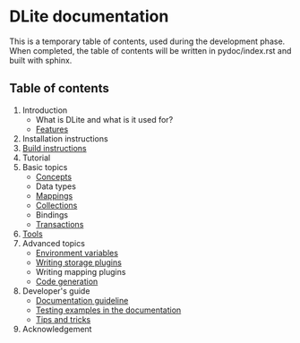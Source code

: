 DLite documentation
===================

This is a temporary table of contents, used during the development phase.
When completed, the table of contents will be written in pydoc/index.rst
and built with sphinx.

Table of contents
-----------------

1. Introduction
    * What is DLite and what is it used for?
    * [Features](features.md)
2. Installation instructions
3. [Build instructions](build_instructions.md)
4. Tutorial
5. Basic topics
    * [Concepts](concepts.md)
    * Data types
    * [Mappings](mappings.md)
    * [Collections](collections.md)
    * Bindings
    * [Transactions](transactions.md)
6. [Tools](tools.md)
7. Advanced topics
    * [Environment variables](environment_variables.md)
    * [Writing storage plugins](storage_plugins.md)
    * Writing mapping plugins
    * [Code generation](code_generation.md)
8. Developer's guide
    * [Documentation guideline](documentation_contributors.md)
    * [Testing examples in the documentation](documentation_testing.md)
    * [Tips and tricks](tips_and_tricks.md)
9. Acknowledgement
